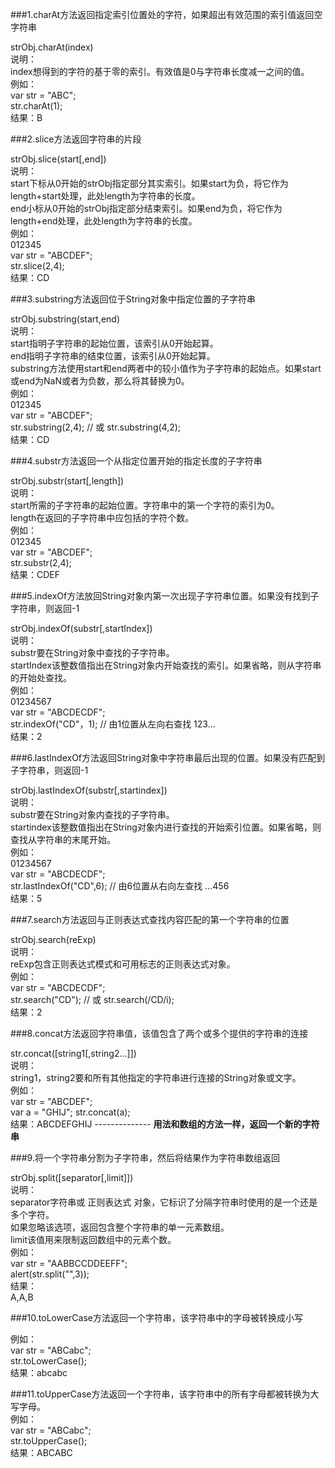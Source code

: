 ###1.charAt方法返回指定索引位置处的字符，如果超出有效范围的索引值返回空字符串

strObj.charAt(index)  
说明：   
index想得到的字符的基于零的索引。有效值是0与字符串长度减一之间的值。  
例如：  
var str = "ABC";   
str.charAt(1);  
结果：B  

###2.slice方法返回字符串的片段

strObj.slice(start[,end])   
说明：   
start下标从0开始的strObj指定部分其实索引。如果start为负，将它作为length+start处理，此处length为字符串的长度。   
end小标从0开始的strObj指定部分结束索引。如果end为负，将它作为length+end处理，此处length为字符串的长度。   
例如：   
012345   
var str = "ABCDEF";   
str.slice(2,4);   
结果：CD   

###3.substring方法返回位于String对象中指定位置的子字符串

strObj.substring(start,end)   
说明：   
start指明子字符串的起始位置，该索引从0开始起算。   
end指明子字符串的结束位置，该索引从0开始起算。   
substring方法使用start和end两者中的较小值作为子字符串的起始点。如果start或end为NaN或者为负数，那么将其替换为0。   
例如：   
012345   
var str = "ABCDEF";   
str.substring(2,4); // 或 str.substring(4,2);   
结果：CD   

###4.substr方法返回一个从指定位置开始的指定长度的子字符串

strObj.substr(start[,length])   
说明：   
start所需的子字符串的起始位置。字符串中的第一个字符的索引为0。   
length在返回的子字符串中应包括的字符个数。   
例如：   
012345   
var str = "ABCDEF";   
str.substr(2,4);   
结果：CDEF   


###5.indexOf方法放回String对象内第一次出现子字符串位置。如果没有找到子字符串，则返回-1

strObj.indexOf(substr[,startIndex])   
说明：   
substr要在String对象中查找的子字符串。   
startIndex该整数值指出在String对象内开始查找的索引。如果省略，则从字符串的开始处查找。   
例如：   
01234567   
var str = "ABCDECDF";   
str.indexOf("CD"，1); // 由1位置从左向右查找 123...   
结果：2   


###6.lastIndexOf方法返回String对象中字符串最后出现的位置。如果没有匹配到子字符串，则返回-1

strObj.lastIndexOf(substr[,startindex])   
说明：    
substr要在String对象内查找的子字符串。   
startindex该整数值指出在String对象内进行查找的开始索引位置。如果省略，则查找从字符串的末尾开始。   
例如：   
01234567   
var str = "ABCDECDF";   
str.lastIndexOf("CD",6); // 由6位置从右向左查找 ...456   
结果：5   


###7.search方法返回与正则表达式查找内容匹配的第一个字符串的位置

strObj.search(reExp)    
说明：    
reExp包含正则表达式模式和可用标志的正则表达式对象。   
例如：   
var str = "ABCDECDF";   
str.search("CD"); // 或 str.search(/CD/i);   
结果：2   


###8.concat方法返回字符串值，该值包含了两个或多个提供的字符串的连接

str.concat([string1[,string2...]])    
说明：   
string1，string2要和所有其他指定的字符串进行连接的String对象或文字。   
例如：   
var str = "ABCDEF";   
var a = "GHIJ";
str.concat(a);   
结果：ABCDEFGHIJ   -------------- **用法和数组的方法一样，返回一个新的字符串**


###9.将一个字符串分割为子字符串，然后将结果作为字符串数组返回

strObj.split([separator[,limit]])   
说明：   
separator字符串或 正则表达式 对象，它标识了分隔字符串时使用的是一个还是多个字符。  
如果忽略该选项，返回包含整个字符串的单一元素数组。   
limit该值用来限制返回数组中的元素个数。   
例如：   
var str = "AABBCCDDEEFF";   
alert(str.split("",3));   
结果：   
A,A,B  


###10.toLowerCase方法返回一个字符串，该字符串中的字母被转换成小写

例如：  
var str = "ABCabc";  
str.toLowerCase();  
结果：abcabc   


###11.toUpperCase方法返回一个字符串，该字符串中的所有字母都被转换为大写字母。   
例如：  
var str = "ABCabc";   
str.toUpperCase();   
结果：ABCABC   
























